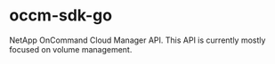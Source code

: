 # occm-sdk-go
NetApp OnCommand Cloud Manager API. This API is currently mostly focused on volume management.
